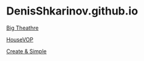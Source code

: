 # DenisShkarinov.github.io

[Big Theathre](https://denisshkarinov.github.io/BigTheathre/)

[HouseVOP](https://denisshkarinov.github.io/HouseVOP/)

[Create & Simple](https://denisshkarinov.github.io/CleanAndSimple/)
